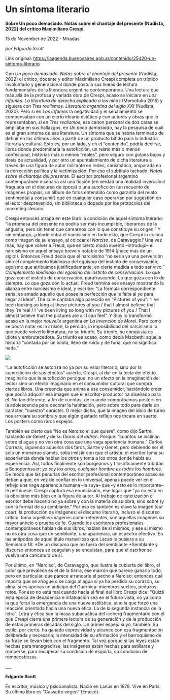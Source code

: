 # Un síntoma literario

**Sobre Un poco demasiado. Notas sobre el chantaje del presente (Nudista, 2022) del crítico Maximiliano Crespi.**

15 de November de 2022 - Miradas

_por Edgardo Scott_

Link original: https://laagenda.buenosaires.gob.ar/contenido/25420-un-sintoma-literario



Con *Un poco demasiado. Notas sobre el chantaje del presente* (Nudista, 2022) el crítico, docente y editor Maximiliano Crespi completa un tríptico involuntario y generacional donde postula sus líneas de lectura fundamentales de la literatura argentina contemporánea. Una lectura que más allá de la profusa y variada obra de Crespi, acaso se iniciara en *Los infames. La literatura de derecha explicada a los niños* (Momofuku 2015) y siguiera con *Tres realismos. Literatura argentina del siglo XXI* (Nudista, 2020). Pero si en *Los infames* la negatividad y el señalamiento se compensaban con un cierto ideario estético y con autores y obras que lo representaban, si en *Tres realismos*, ese canon personal de dos caras se ampliaba en sus hallazgos, en *Un poco demasiado*, hay la pesquisa de cuál es el gran síntoma de esa literatura. Un síntoma que se habría terminado de definir en los últimos años a partir de un producto bífido para la industria literaria y cultural. Esto es, por un lado, y en el “contenido”, podría decirse, libros donde predominaría la autoficción, un relato más o menos confesional, historias más o menos “reales”, pero seguro con golpes bajos y dosis de actualidad, y por otro un apuntalamiento de dicha literatura a través de una figura de autor militante en redes, carismática, amparada en la corrección política y la victimización. Por eso el subtítulo tachado: *Notas sobre el chantaje del presente*. El escritor profesional argentino contemporáneo diseñaría así una ficción (en verdad una realidad inverosímil fraguada en el discurso de época) o una autoficción (un recuento de imágenes propias, un álbum de fotos entendido como garantía del relato sentimental a consumir) que en cualquier caso operarían por sugestión en el lector desprevenido, sin biblioteca o dopado por los protocolos del marketing literario.




Crespi entonces atrapa en este libro la condición de aquel síntoma literario: “la promesa del presente no podría ser más incumplible, liberarnos de la angustia, pero sin tener que carearnos con lo que constituye su origen.” Y sin embargo, ¿dónde entra el narcisismo en todo esto, que Crespi lo coloca como imagen de su ensayo, al colocar el *Narciso*, de Caravaggio? Una vez más, hay que volver a Freud, que en cierto modo inventó –introdujo– el narcisismo en aquel ensayo breve y notable de 1914 (¡hace más de un siglo!). Entonces Freud decía que el narcisismo “no sería ya una perversión sino el complemento libidinoso del egoísmo del instinto de conservación; egoísmo que atribuimos justificadamente, en cierta medida a todo ser vivo.” *Complemento libidinoso del egoísmo del instinto de conservación*. Lo que goza con el instinto de conservación, parafraseando. Lo que goza con lo de siempre. Lo que goza con lo actual. Freud termina ese ensayo mostrando la alianza entre narcisismo e ideal, y escribe: “La fórmula correspondiente sería: es amado aquello que posee la perfección que le falta al *yo* para llegar al ideal”. The cure cantaba algo parecido en “Pictures of you”: “I´ve been looking so long at these pictures of you / that I almost believe that they ´re real / I ´ve been living so long with my pictures of you / That I almost believe that the pictures are all I can feel”. Y Bioy lo transformó acaso en la mejor *nouvelle* argentina en *La invención de Morel*. Pero como se podrá notar es la irrisión, la pérdida, la imposibilidad del narcisismo lo que puede volverlo literatura, no su triunfo. Su triunfo, su conquista es idiota y embrutecedora. Su triunfo es acaso, como decía Macbeth: aquella historia “contada por un idiota, lleno de ruido y de furia, que no significa nada.”




![](https://cdn.feater.me/files/images/664079/13c7a473-250f-4e52-96f2-86f30daca16f.jpeg)




“La autoficción se autoriza no ya por su valor literario, sino por la superstición de sus efectos” acierta, Crespi, al dar en la tecla del efecto imaginario que la autoficción persigue: no un efecto en la imaginación del lector sino un efecto imaginario en el consumidor cultural que compra ciertos libros. Una creencia que anima a ese consumidor, haciéndolo creer que podrá adquirir esa imagen que el escritor-productor ha diseñado para él. No tan diferente, a fin de cuentas, de cuando comprábamos posters en la adolescencia para decorar la habitación, pero sobre todo para darle un carácter, “nuestro” carácter. O mejor dicho, que la imagen del ídolo de turno nos arrojara su sombra y que algún gastado reflejo nos tocara en suerte. Los posters como raros espejos.




También es cierto que “No es Narciso el que quiere”, como dijo Sartre, hablando de Genet y de su *Diario del ladrón*. Porque: “cuántos se inclinan sobre el agua y no ven otra cosa que una vaga apariencia humana.” Carlos Correas, siguiendo aquellos dos faros, Sartre y Genet, pero debiendo ser él solo un monstruo siamés, solía insistir con que el artista, el escritor toma su experiencia donde hablan los otros y toma a los otros donde habla su experiencia. Así, todos finalmente son borgeanos y filosóficamente tributan a Schopenhauer: *yo soy los otros, cualquier hombre es todos los hombres*. De modo que las penurias del escritor profesional contemporáneo acaso se deban a que, en vez de confiar en lo universal, apenas puede ver en el reflejo una vaga apariencia humana –la suya– que –y esto es lo importante– le pertenece. Crespi captura esa enunciación, ese lugar que “ya no está en la obra sino más bien en la figura de autor. Al trabajo de estetización el escritor debe hacerlo no ya sobre y con la materia de su obra, sino sobre (y con la forma) de su semblante.” Por eso es también es clave la imagen *tout court*, la producción de imágenes: el discurso literario, incluso el discurso crítico, toma aquellas imágenes como referentes, son aquellas imágenes su mayor anhelo o prueba de fe. Cuando los escritores profesionales contemporáneos hablan de sus libros, hablan de sí mismos, y ese sí mismo no es otra cosa que un semblante, una apariencia, un espectro efectivo. En las antípodas de aquel título maravilloso que Lacan le pusiera a su Seminario 18: *De un discurso que no fuera del semblante.*Semblante y discurso entonces se coagulan y se enquistan, para que el escritor se vuelva una caricatura de sí.




Por último, en “Narciso”, de Caravaggio, que ilustra la cubierta del libro, el color que prevalece es el de la tierra, ese marrón que parece ganarlo todo, pero en particular, que parece arrancarle el pecho a Narciso; entonces qué importa que se ahogue o se caiga al agua si ya ha perdido su corazón, su alma, si es apenas un anticipo del Guernica: miembros sueltos, pedazos rotos. Por eso no está mal cuando hacia el final del libro Crespi dice: “Quizá esta época de decadencia e infatuación sea en el futuro vista, no ya como la que forzó la emergencia de una nueva estilística, sino la que forzó una reacción orientada hacia una nueva ética. La de la segunda instancia de la letra”. Letra y ética son la masa subacuática del iceberg fragmentario con el que Crespi cierra una primera lectura de su generación y de la producción de estas primeras décadas del siglo. Un primer espejo suyo, también. Su estilo, por cierto, ha ganado expresividad y alcance con esa fragmentación deliberada y necesaria; la intensidad de su afirmación y el barroquismo de su frase se llevan bien con el fragmento. Tal vez porque si las leyes están hechas para transgredirse, las imágenes están hechas para astillarse y romperse, para recuperar su condición de esquirla, su condición de rompecabezas.




\_\_\_




**Edgardo Scott**




Es escritor, músico y psicoanalista. Nació en Lanús en 1978. Vive en París. Su último libro es "Cassette virgen” (Emecé).



